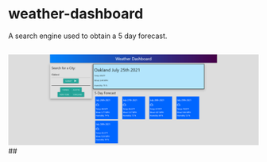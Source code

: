 # weather-dashboard
A search engine used to obtain a 5 day forecast.

##
<img src="./assets/img/weather-dashboard.png" />
##